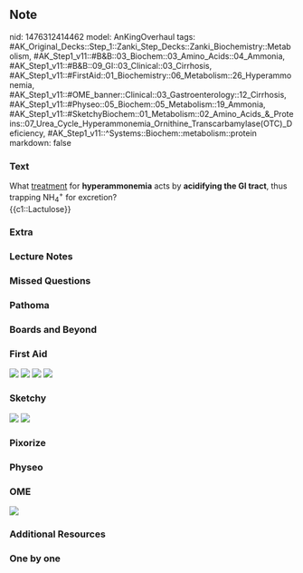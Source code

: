 ## Note
nid: 1476312414462
model: AnKingOverhaul
tags: #AK_Original_Decks::Step_1::Zanki_Step_Decks::Zanki_Biochemistry::Metabolism, #AK_Step1_v11::#B&B::03_Biochem::03_Amino_Acids::04_Ammonia, #AK_Step1_v11::#B&B::09_GI::03_Clinical::03_Cirrhosis, #AK_Step1_v11::#FirstAid::01_Biochemistry::06_Metabolism::26_Hyperammonemia, #AK_Step1_v11::#OME_banner::Clinical::03_Gastroenterology::12_Cirrhosis, #AK_Step1_v11::#Physeo::05_Biochem::05_Metabolism::19_Ammonia, #AK_Step1_v11::#SketchyBiochem::01_Metabolism::02_Amino_Acids_&_Proteins::07_Urea_Cycle_Hyperammonemia_Ornithine_Transcarbamylase(OTC)_Deficiency, #AK_Step1_v11::^Systems::Biochem::metabolism::protein
markdown: false

### Text
<div>
  What <u>treatment</u> for <b>hyperammonemia</b> acts by
  <b>acidifying the GI tract</b>, thus trapping
  NH<sub>4</sub><sup>+</sup> for excretion?
</div>
<div>
  {{c1::Lactulose}}
</div>

### Extra


### Lecture Notes


### Missed Questions


### Pathoma


### Boards and Beyond


### First Aid
<img src="tmp5nlPaS.png"> <img src="tmprKyTak.png"> <img src=
"tmpljNfax.png"> <img src="tmpzLIWuH.png">

### Sketchy
<img src="Screen%20Shot%202021-01-07%20at%2015.17.18.jpg">
<img src="Screen%20Shot%202021-01-07%20at%2015.17.27.jpg">

### Pixorize


### Physeo


### OME
<div class="ome-widget">
  <a href=
  "https://onlinemeded.org/spa/gastroenterology/cirrhosis/acquire?ref=anki">
  <img src="_OME_AnkiFlashcards_Lesson_4.png"></a>
</div>

### Additional Resources


### One by one

